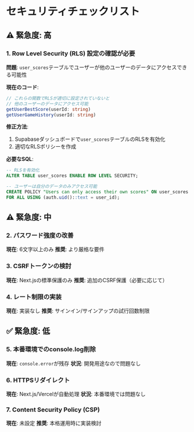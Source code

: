 # セキュリティチェックリスト

## ⚠️ 緊急度: 高

### 1. Row Level Security (RLS) 設定の確認が必要

**問題**: `user_scores`テーブルでユーザーが他のユーザーのデータにアクセスできる可能性

**現在のコード**:

```typescript
// これらの関数でRLSが適切に設定されていないと
// 他のユーザーのデータにアクセス可能
getUserBestScore(userId: string)
getUserGameHistory(userId: string)
```

**修正方法**:

1. Supabaseダッシュボードで`user_scores`テーブルのRLSを有効化
2. 適切なRLSポリシーを作成

**必要なSQL**:

```sql
-- RLSを有効化
ALTER TABLE user_scores ENABLE ROW LEVEL SECURITY;

-- ユーザーは自分のデータのみアクセス可能
CREATE POLICY "Users can only access their own scores" ON user_scores
FOR ALL USING (auth.uid()::text = user_id);
```

## ⚠️ 緊急度: 中

### 2. パスワード強度の改善

**現在**: 6文字以上のみ
**推奨**: より厳格な要件

### 3. CSRFトークンの検討

**現在**: Next.jsの標準保護のみ
**推奨**: 追加のCSRF保護（必要に応じて）

### 4. レート制限の実装

**現在**: 実装なし
**推奨**: サインイン/サインアップの試行回数制限

## ✅ 緊急度: 低

### 5. 本番環境でのconsole.log削除

**現在**: `console.error`が残存
**状況**: 開発用途なので問題なし

### 6. HTTPSリダイレクト

**現在**: Next.js/Vercelが自動処理
**状況**: 本番環境では問題なし

### 7. Content Security Policy (CSP)

**現在**: 未設定
**推奨**: 本格運用時に実装検討

